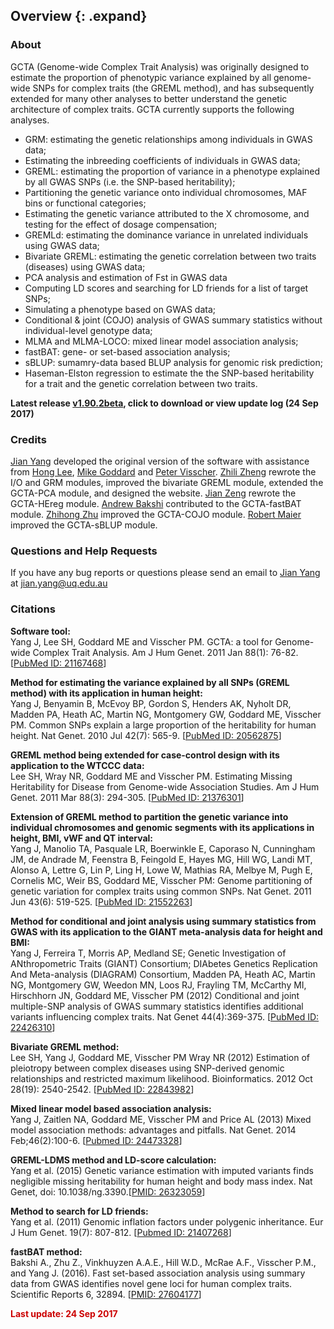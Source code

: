 ## Overview {: .expand}

### About
GCTA (Genome-wide Complex Trait Analysis) was originally designed to estimate the proportion of phenotypic variance explained by all genome-wide SNPs for complex traits (the GREML method), and has subsequently extended for many other analyses to better understand the genetic architecture of complex traits. GCTA currently supports the following analyses.
* GRM: estimating the genetic relationships among individuals in GWAS data;
* Estimating the inbreeding coefficients of individuals in GWAS data;
* GREML: estimating the proportion of variance in a phenotype explained by all GWAS SNPs (i.e. the SNP-based heritability);
* Partitioning the genetic variance onto individual chromosomes, MAF bins or functional categories;
* Estimating the genetic variance attributed to the X chromosome, and testing for the effect of dosage compensation;
* GREMLd: estimating the dominance variance in unrelated individuals using GWAS data;
* Bivariate GREML: estimating the genetic correlation between two traits (diseases) using GWAS data;
* PCA analysis and estimation of Fst in GWAS data
* Computing LD scores and searching for LD friends for a list of target SNPs;
* Simulating a phenotype based on GWAS data;
* Conditional & joint (COJO) analysis of GWAS summary statistics without individual-level genotype data;
* MLMA and MLMA-LOCO: mixed linear model association analysis;
* fastBAT: gene- or set-based association analysis;
* sBLUP: sumamry-data based BLUP analysis for genomic risk prediction;
* Haseman-Elston regression to estimate the the SNP-based heritability for a trait and the genetic correlation between two traits.

**Latest release [v1.90.2beta](#Download), click to download or view update log (24 Sep 2017)**

### Credits 

[Jian Yang](http://scholar.google.com.au/citations?user=aLuqQs8AAAAJ&hl=en) developed the original version of the software with assistance from [Hong Lee](http://researchers.uq.edu.au/researcher/2703), [Mike Goddard](mailto:Mike.Goddard@dpi.vic.gov.au) and [Peter Visscher](mailto:peter.visscher@uq.edu.au). [Zhili Zheng](mailto:zhilizheng@outlook.com) rewrote the I/O and GRM modules, improved the bivariate GREML module, extended the GCTA-PCA module, and designed the website. [Jian Zeng](j.zeng@imb.uq.edu.au) rewrote the GCTA-HEreg module. [Andrew Bakshi](mailto:andrew.bakshi@gmail.com) contributed to the GCTA-fastBAT module. [Zhihong Zhu](mailto:z.zhu1@uq.edu.au) improved the GCTA-COJO module. [Robert Maier](mailto:rmaier@broadinstitute.org) improved the GCTA-sBLUP module. 

### Questions and Help Requests 
If you have any bug reports or questions please send an email to [Jian Yang](http://scholar.google.com.au/citations?user=aLuqQs8AAAAJ&hl=en) at [jian.yang@uq.edu.au](mailto:jian.yang@uq.edu.au)

### Citations 
**Software tool:**  
Yang J, Lee SH, Goddard ME and Visscher PM. GCTA: a tool for Genome-wide Complex Trait Analysis. Am J Hum Genet. 2011 Jan 88(1): 76-82. \[[PubMed ID: 21167468](http://www.ncbi.nlm.nih.gov/pubmed/21167468)\]

**Method for estimating the variance explained by all SNPs (GREML method) with its application in human height:**  
Yang J, Benyamin B, McEvoy BP, Gordon S, Henders AK, Nyholt DR, Madden PA, Heath AC, Martin NG, Montgomery GW, Goddard ME, Visscher PM. Common SNPs explain a large proportion of the heritability for human height. Nat Genet. 2010 Jul 42(7): 565-9. \[[PubMed ID: 20562875](http://www.ncbi.nlm.nih.gov/pubmed/20562875)\]

**GREML method being extended for case-control design with its application to the WTCCC data:**  
Lee SH, Wray NR, Goddard ME and Visscher PM. Estimating Missing Heritability for Disease from Genome-wide Association Studies. Am J Hum Genet. 2011 Mar 88(3): 294-305. \[[PubMed ID: 21376301](http://www.ncbi.nlm.nih.gov/pubmed?term=Estimating%20Missing%20Heritability%20for%20Disease%20from%20Genome-wide%20Association%20Studies)\]

**Extension of GREML method to partition the genetic variance into individual chromosomes and genomic segments with its applications in height, BMI, vWF and QT interval:**  
Yang J, Manolio TA, Pasquale LR, Boerwinkle E, Caporaso N, Cunningham JM, de Andrade M, Feenstra B, Feingold E, Hayes MG, Hill WG, Landi MT, Alonso A, Lettre G, Lin P, Ling H, Lowe W, Mathias RA, Melbye M, Pugh E, Cornelis MC, Weir BS, Goddard ME, Visscher PM: Genome partitioning of genetic variation for complex traits using common SNPs. Nat Genet. 2011 Jun 43(6): 519-525. \[[PubMed ID: 21552263](http://www.ncbi.nlm.nih.gov/pubmed/21552263)\]

**Method for conditional and joint analysis using summary statistics from GWAS with its application to the GIANT meta-analysis data for height and BMI:**  
Yang J, Ferreira T, Morris AP, Medland SE; Genetic Investigation of ANthropometric Traits (GIANT) Consortium; DIAbetes Genetics Replication And Meta-analysis (DIAGRAM) Consortium, Madden PA, Heath AC, Martin NG, Montgomery GW, Weedon MN, Loos RJ, Frayling TM, McCarthy MI, Hirschhorn JN, Goddard ME, Visscher PM (2012) Conditional and joint multiple-SNP analysis of GWAS summary statistics identifies additional variants influencing complex traits. Nat Genet 44(4):369-375. \[[PubMed ID: 22426310](http://www.ncbi.nlm.nih.gov/pubmed/22426310)\]

**Bivariate GREML method:**  
Lee SH, Yang J, Goddard ME, Visscher PM Wray NR (2012) Estimation of pleiotropy between complex diseases using SNP-derived genomic relationships and restricted maximum likelihood. Bioinformatics. 2012 Oct 28(19): 2540-2542. \[[PubMed ID: 22843982](http://www.ncbi.nlm.nih.gov/pubmed/22843982)\]

**Mixed linear model based association analysis:**  
Yang J, Zaitlen NA, Goddard ME, Visscher PM and Price AL (2013) Mixed model association methods: advantages and pitfalls. Nat Genet. 2014 Feb;46(2):100-6. \[[Pubmed ID: 24473328](http://www.ncbi.nlm.nih.gov/pubmed/24473328)\]

**GREML-LDMS method and LD-score calculation:**  
Yang et al. (2015) Genetic variance estimation with imputed variants finds negligible missing heritability for human height and body mass index. Nat Genet, doi: 10.1038/ng.3390.\[[PMID: 26323059](http://www.nature.com/ng/journal/vaop/ncurrent/full/ng.3390.html)\]

**Method to search for LD friends:**  
Yang et al. (2011) Genomic inflation factors under polygenic inheritance. Eur J Hum Genet. 19(7): 807-812. \[[Pubmed ID: 21407268](http://www.nature.com/ejhg/journal/v19/n7/full/ejhg201139a.html)\]

**fastBAT method:**  
Bakshi A., Zhu Z., Vinkhuyzen A.A.E., Hill W.D., McRae A.F., Visscher P.M., and Yang J. (2016). Fast set-based association analysis using summary data from GWAS identifies novel gene loci for human complex traits. Scientific Reports 6, 32894. \[[PMID: 27604177](https://www.nature.com/articles/srep32894)\]

<p style="color: rgb(204,0,0);font-weight:bold;">Last update: 24 Sep 2017</p>

